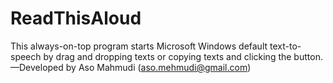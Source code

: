 # ReadThisAloud
This always-on-top program starts Microsoft Windows default text-to-speech by drag and dropping texts or copying texts and clicking the button.  —Developed by Aso Mahmudi (aso.mehmudi@gmail.com)
